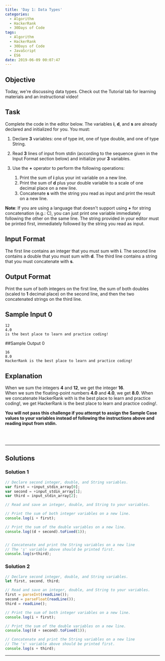 ```yaml
---
title: 'Day 1: Data Types'
categories:
  - Algorithm
  - HackerRank
  - 30Days of Code
tags:
  - Algorithm
  - HackerRank
  - 30Days of Code
  - JavaScript
  - ES6
date: 2019-06-09 00:07:47
---
```


## Objective

Today, we're discussing data types. Check out the Tutorial tab for learning materials and an instructional video!

## Task

Complete the code in the editor below. The variables **i**, **d**, and **s** are already declared and initialized for you. You must:

1. Declare **3** variables: one of type int, one of type double, and one of type String.
2. Read **3** lines of input from stdin (according to the sequence given in the Input Format section below) and initialize your **3** variables.
3. Use the **+** operator to perform the following operations: 

    1. Print the sum of **i** plus your int variable on a new line.
    2. Print the sum of **d** plus your double variable to a scale of one decimal place on a new line.
    3. Concatenate **s** with the string you read as input and print the result on a new line.

**Note**: If you are using a language that doesn't support using **+** for string concatenation (e.g.: C), you can just print one variable immediately following the other on the same line. The string provided in your editor must be printed first, immediately followed by the string you read as input.


## Input Format

The first line contains an integer that you must sum with **i**. 
The second line contains a double that you must sum with **d**. 
The third line contains a string that you must concatenate with **s**.


## Output Format

Print the sum of both integers on the first line, the sum of both doubles (scaled to **1** decimal place) on the second line, and then the two concatenated strings on the third line.


## Sample Input 0

```
12
4.0
is the best place to learn and practice coding!
```


##Sample Output 0

```
16
8.0
HackerRank is the best place to learn and practice coding!
```


## Explanation

When we sum the integers **4** and **12**, we get the integer **16**.<br/> 
When we sum the floating-point numbers **4.0** and **4.0**, we get **8.0**. 
When we concatenate HackerRank with is the best place to learn and practice coding!, we get HackerRank is the best place to learn and practice coding!.

**You will not pass this challenge if you attempt to assign the Sample Case values to your variables instead of following the instructions above and reading input from stdin.**

<br/>
<br/>

---

## Solutions
### Solution 1

```javascript
// Declare second integer, double, and String variables.
var first = +input_stdin_array[0];
var second = +input_stdin_array[1];
var third = input_stdin_array[2];

// Read and save an integer, double, and String to your variables.

// Print the sum of both integer variables on a new line.
console.log(i + first);

// Print the sum of the double variables on a new line.
console.log((d + second).toFixed(1));


// Concatenate and print the String variables on a new line
// The 's' variable above should be printed first.
console.log(s+third);
```

### Solution 2

```javascript
// Declare second integer, double, and String variables.
let first, second, third;

// Read and save an integer, double, and String to your variables.
first = parseInt(readLine());
second = parseFloat(readLine());
third = readLine();

// Print the sum of both integer variables on a new line.
console.log(i + first);

// Print the sum of the double variables on a new line.
console.log((d + second).toFixed(1));

// Concatenate and print the String variables on a new line
// The 's' variable above should be printed first.
console.log(s + third);
```

---

